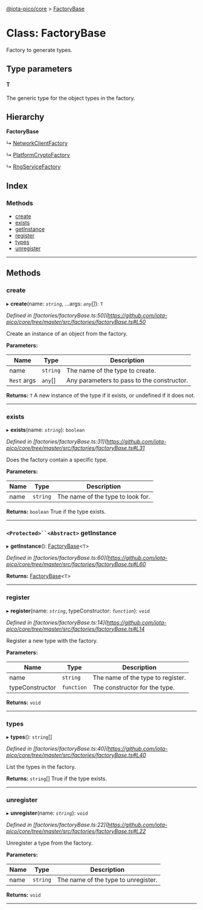 [@iota-pico/core](../README.md) > [FactoryBase](../classes/factorybase.md)

# Class: FactoryBase

Factory to generate types.

## Type parameters
#### T 

The generic type for the object types in the factory.

## Hierarchy

**FactoryBase**

↳  [NetworkClientFactory](networkclientfactory.md)

↳  [PlatformCryptoFactory](platformcryptofactory.md)

↳  [RngServiceFactory](rngservicefactory.md)

## Index

### Methods

* [create](factorybase.md#create)
* [exists](factorybase.md#exists)
* [getInstance](factorybase.md#getinstance)
* [register](factorybase.md#register)
* [types](factorybase.md#types)
* [unregister](factorybase.md#unregister)

---

## Methods

<a id="create"></a>

###  create

▸ **create**(name: *`string`*, ...args: *`any`[]*): `T`

*Defined in [factories/factoryBase.ts:50](https://github.com/iota-pico/core/tree/master/src/factories/factoryBase.ts#L50*

Create an instance of an object from the factory.

**Parameters:**

| Name | Type | Description |
| ------ | ------ | ------ |
| name | `string` |  The name of the type to create. |
| `Rest` args | `any`[] |  Any parameters to pass to the constructor. |

**Returns:** `T`
A new instance of the type if it exists, or undefined if it does not.

___
<a id="exists"></a>

###  exists

▸ **exists**(name: *`string`*): `boolean`

*Defined in [factories/factoryBase.ts:31](https://github.com/iota-pico/core/tree/master/src/factories/factoryBase.ts#L31*

Does the factory contain a specific type.

**Parameters:**

| Name | Type | Description |
| ------ | ------ | ------ |
| name | `string` |  The name of the type to look for. |

**Returns:** `boolean`
True if the type exists.

___
<a id="getinstance"></a>

### `<Protected>``<Abstract>` getInstance

▸ **getInstance**(): [FactoryBase](factorybase.md)<`T`>

*Defined in [factories/factoryBase.ts:60](https://github.com/iota-pico/core/tree/master/src/factories/factoryBase.ts#L60*

**Returns:** [FactoryBase](factorybase.md)<`T`>

___
<a id="register"></a>

###  register

▸ **register**(name: *`string`*, typeConstructor: *`function`*): `void`

*Defined in [factories/factoryBase.ts:14](https://github.com/iota-pico/core/tree/master/src/factories/factoryBase.ts#L14*

Register a new type with the factory.

**Parameters:**

| Name | Type | Description |
| ------ | ------ | ------ |
| name | `string` |  The name of the type to register. |
| typeConstructor | `function` |  The constructor for the type. |

**Returns:** `void`

___
<a id="types"></a>

###  types

▸ **types**(): `string`[]

*Defined in [factories/factoryBase.ts:40](https://github.com/iota-pico/core/tree/master/src/factories/factoryBase.ts#L40*

List the types in the factory.

**Returns:** `string`[]
True if the type exists.

___
<a id="unregister"></a>

###  unregister

▸ **unregister**(name: *`string`*): `void`

*Defined in [factories/factoryBase.ts:22](https://github.com/iota-pico/core/tree/master/src/factories/factoryBase.ts#L22*

Unregister a type from the factory.

**Parameters:**

| Name | Type | Description |
| ------ | ------ | ------ |
| name | `string` |  The name of the type to unregister. |

**Returns:** `void`

___


